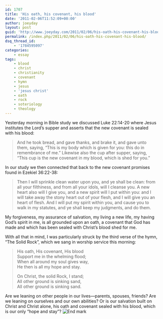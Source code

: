 ```yaml
---
id: 1707
title: 'His oath, his covenant, his blood'
date: '2011-02-06T11:52:09+00:00'
author: joeyday
layout: post
guid: 'http://www.joeyday.com/2011/02/06/his-oath-his-covenant-his-blood'
permalink: /index.php/2011/02/06/his-oath-his-covenant-his-blood/
dsq_thread_id:
    - '1784595097'
categories:
    - essay
tags:
    - blood
    - christ
    - christianity
    - covenant
    - hymn
    - jesus
    - 'jesus christ'
    - oath
    - rock
    - soteriology
    - theology
---
```


Yesterday morning in Bible study we discussed Luke 22:14-20 where Jesus institutes the Lord’s supper and asserts that the new covenant is sealed with his blood:

> And he took bread, and gave thanks, and brake it, and gave unto them, saying, “This is my body which is given for you: this do in remembrance of me.” Likewise also the cup after supper, saying, “This cup is the new covenant in my blood, which is shed for you.”

In our study we then connected that back to the new covenant promises found in Ezekiel 36:22-38:

> Then I will sprinkle clean water upon you, and ye shall be clean: from all your filthiness, and from all your idols, will I cleanse you. A new heart also will I give you, and a new spirit will I put within you: and I will take away the stony heart out of your flesh, and I will give you an heart of flesh. And I will put my spirit within you, and cause you to walk in my statutes, and ye shall keep my judgments, and do them.

My forgiveness, my assurance of salvation, my living a new life, my having God’s spirit in me, is all grounded upon an oath, a covenant that God has made and which has been sealed with Christ’s blood shed for me.

With all that in mind, I was particularly struck by the third verse of the hymn, “The Solid Rock”, which we sang in worship service this morning:

> His oath, His covenant, His blood  
> Support me in the whelming flood;  
> When all around my soul gives way,  
> He then is all my hope and stay.
> 
> On Christ, the solid Rock, I stand;  
> All other ground is sinking sand,  
> All other ground is sinking sand.

Are we leaning on other people in our lives—parents, spouses, friends? Are we leaning on ourselves and our own abilities? Or is our salvation built on Christ and Christ alone, his oath and covenant sealed with his blood, which is our only “hope and stay”? ![](http://joeyday.com/wp-content/uploads/2009/08/endmark.png "End mark")